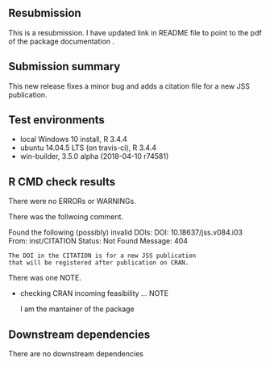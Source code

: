 ## Resubmission
This is a resubmission. I have updated link 
in README file to point to the pdf of the 
package documentation .

## Submission summary
This new release fixes a minor bug and adds
a citation file for a new JSS publication.

## Test environments
* local Windows 10 install, R 3.4.4
* ubuntu 14.04.5 LTS (on travis-ci), R 3.4.4
* win-builder, 3.5.0 alpha (2018-04-10 r74581)

## R CMD check results
There were no ERRORs or WARNINGs.

There was the follwoing comment.

Found the following (possibly) invalid DOIs:
  DOI: 10.18637/jss.v084.i03
    From: inst/CITATION
    Status: Not Found
    Message: 404
    
    The DOI in the CITATION is for a new JSS publication 
    that will be registered after publication on CRAN.

There was one NOTE.

* checking CRAN incoming feasibility ... NOTE

    I am the mantainer of the package
  
## Downstream dependencies
There are no downstream dependencies

